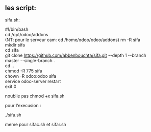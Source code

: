 ## les script:      
sifa.sh:   

#!/bin/bash   
cd /opt/odoo/addons   
(NT: pour le serveur cam: cd /home/odoo/odoo/addons)
rm -R sifa    
mkdir sifa    
cd sifa   
git clone https://github.com/abbenbouchta/sifa.git --depth 1 --branch master --single-branch .    
cd ..   
chmod -R 775 sifa   
chown -R odoo:odoo sifa   
service odoo-server restart   
exit 0    

noublie pas chmod +x sifa.sh

pour l'execusion :

./sifa.sh

meme pour sifac.sh et sifar.sh  

